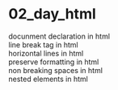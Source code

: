 # 02_day_html
docunment declaration in html <BR>
line break tag in html  <br>
horizontal lines in html<br>
preserve formatting in html<br>
non breaking spaces in html<br>
nested elements in html<br>
